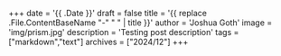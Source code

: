 +++
date = '{{ .Date }}'
draft = false
title = '{{ replace .File.ContentBaseName "-" " " | title }}'
author = 'Joshua Goth'
image = 'img/prism.jpg'
description = 'Testing post description'
tags = ["markdown","text"]
archives = ["2024/12"]
+++
